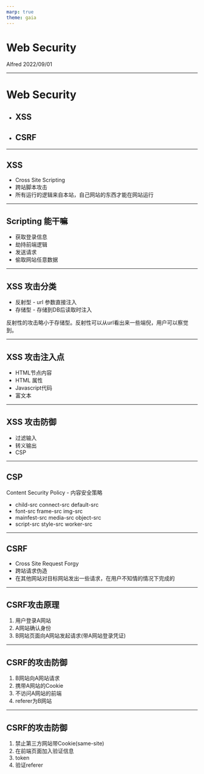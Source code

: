 ```yaml
---
marp: true
theme: gaia
---
```


# Web Security

Alfred 2022/09/01

---

# Web Security

- ## XSS
- ## CSRF

---

## XSS

- Cross Site Scripting
- 跨站脚本攻击
- 所有运行的逻辑来自本站，自己网站的东西才能在网站运行

---

## Scripting 能干嘛

- 获取登录信息
- 劫持前端逻辑
- 发送请求
- 偷取网站任意数据
---
## XSS 攻击分类

- 反射型 - url 参数直接注入
- 存储型 - 存储到DB后读取时注入

反射性的攻击略小于存储型。反射性可以从url看出来一些端倪，用户可以察觉到。

---

## XSS 攻击注入点

- HTML节点内容
- HTML 属性
- Javascript代码
- 富文本

---

## XSS 攻击防御

- 过滤输入
- 转义输出
- CSP

---

## CSP

Content Security Policy - 内容安全策略
- child-src connect-src default-src
- font-src frame-src img-src
- mainfest-src media-src object-src
- script-src style-src worker-src

---

## CSRF

- Cross Site Request Forgy
- 跨站请求伪造
- 在其他网站对目标网站发出一些请求，在用户不知情的情况下完成的

---

## CSRF攻击原理

1. 用户登录A网站
2. A网站确认身份
3. B网站页面向A网站发起请求(带A网站登录凭证)

---
## CSRF的攻击防御

1. B网站向A网站请求
2. 携带A网站的Cookie
3. 不访问A网站的前端
4. referer为B网站

---

## CSRF的攻击防御

1. 禁止第三方网站带Cookie(same-site)
2. 在前端页面加入验证信息
3. token
4. 验证referer